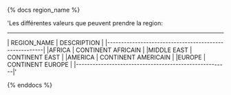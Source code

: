 
{% docs region_name %}

'Les différentes valeurs que peuvent prendre la region:

---------------------------------------------------------
|     REGION_NAME          |   DESCRIPTION              | 
|-------------------------------------------------------|
|AFRICA                    | CONTINENT AFRICAIN         |
|MIDDLE EAST               | CONTINENT EAST             |
|AMERICA                   | CONTINENT AMERICAIN        | 
|EUROPE                    | CONTINENT EUROPE           |
|-------------------------------------------------------|'

{% enddocs %}


